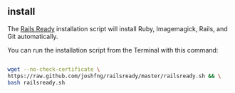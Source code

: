 ## install

The [Rails Ready][rails-ready] installation script will install Ruby, Imagemagick, Rails, and Git automatically.

[rails-ready]:https://github.com/joshfng/railsready


You can run the installation script from the Terminal with this command:

```bash

wget --no-check-certificate \
https://raw.github.com/joshfng/railsready/master/railsready.sh && \
bash railsready.sh 
```
